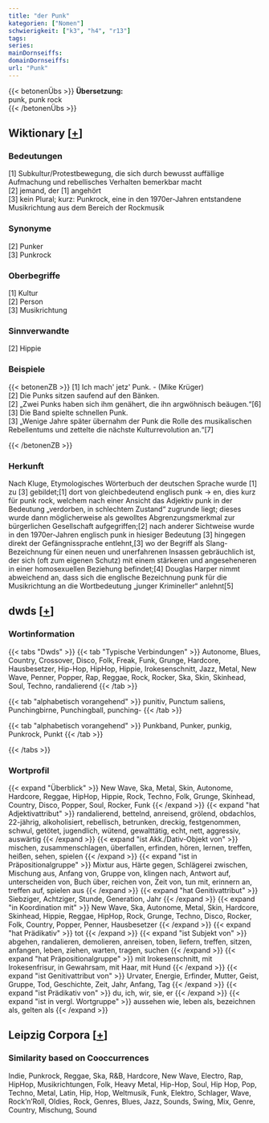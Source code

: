 ```yaml
---
title: "der Punk"
kategorien: ["Nomen"]
schwierigkeit: ["k3", "h4", "r13"]
tags:
series:
mainDornseiffs:
domainDornseiffs:
url: "Punk"
---
```


{{< betonenÜbs >}}
**Übersetzung:**  
punk, punk rock  
{{< /betonenÜbs >}}

## Wiktionary [[+](https://de.wiktionary.org/wiki/Punk)]

### Bedeutungen
[1] Subkultur/Protestbewegung, die sich durch bewusst auffällige Aufmachung und rebellisches Verhalten bemerkbar macht  
[2] jemand, der [1] angehört  
[3] kein Plural; kurz: Punkrock, eine in den 1970er-Jahren entstandene Musikrichtung aus dem Bereich der Rockmusik  

### Synonyme
[2] Punker  
[3] Punkrock  

### Oberbegriffe
[1] Kultur  
[2] Person  
[3] Musikrichtung  

### Sinnverwandte
[2] Hippie  

### Beispiele
{{< betonenZB >}}
[1] Ich mach' jetz' Punk. - (Mike Krüger)  
[2] Die Punks sitzen saufend auf den Bänken.  
[2] „Zwei Punks haben sich ihm genähert, die ihn argwöhnisch beäugen.“[6]  
[3] Die Band spielte schnellen Punk.  
[3] „Wenige Jahre später übernahm der Punk die Rolle des musikalischen Rebellentums und zettelte die nächste Kulturrevolution an.“[7]  

{{< /betonenZB >}}
### Herkunft
Nach Kluge, Etymologisches Wörterbuch der deutschen Sprache wurde [1] zu [3] gebildet;[1] dort von gleichbedeutend englisch punk → en, dies kurz für punk rock, welchem nach einer Ansicht das Adjektiv punk in der Bedeutung „verdorben, in schlechtem Zustand“ zugrunde liegt; dieses wurde dann möglicherweise als gewolltes Abgrenzungsmerkmal zur bürgerlichen Gesellschaft aufgegriffen;[2] nach anderer Sichtweise wurde in den 1970er-Jahren englisch punk in hiesiger Bedeutung [3] hingegen direkt der Gefängnissprache entlehnt,[3] wo der Begriff als Slang-Bezeichnung für einen neuen und unerfahrenen Insassen gebräuchlich ist, der sich (oft zum eigenen Schutz) mit einem stärkeren und angeseheneren in einer homosexuellen Beziehung befindet;[4] Douglas Harper nimmt abweichend an, dass sich die englische Bezeichnung punk für die Musikrichtung an die Wortbedeutung „junger Krimineller“ anlehnt[5]  



## dwds [[+](https://www.dwds.de/wb/Punk)]

### Wortinformation
{{< tabs "Dwds" >}}
{{< tab "Typische Verbindungen" >}}
Autonome, Blues, Country, Crossover, Disco, Folk, Freak, Funk, Grunge, Hardcore, Hausbesetzer, Hip-Hop, HipHop, Hippie, Irokesenschnitt, Jazz, Metal, New Wave, Penner, Popper, Rap, Reggae, Rock, Rocker, Ska, Skin, Skinhead, Soul, Techno, randalierend
{{< /tab >}}

{{< tab "alphabetisch vorangehend" >}}
punitiv, Punctum saliens, Punchingbirne, Punchingball, punching-
{{< /tab >}}

{{< tab "alphabetisch vorangehend" >}}
Punkband, Punker, punkig, Punkrock, Punkt
{{< /tab >}}

{{< /tabs >}}

### Wortprofil
{{< expand "Überblick" >}} New Wave, Ska, Metal, Skin, Autonome, Hardcore, Reggae, HipHop, Hippie, Rock, Techno, Folk, Grunge, Skinhead, Country, Disco, Popper, Soul, Rocker, Funk {{< /expand >}}
{{< expand "hat Adjektivattribut" >}} randalierend, bettelnd, anreisend, grölend, obdachlos, 22-jährig, alkoholisiert, rebellisch, betrunken, dreckig, festgenommen, schwul, getötet, jugendlich, wütend, gewalttätig, echt, nett, aggressiv, auswärtig {{< /expand >}}
{{< expand "ist Akk./Dativ-Objekt von" >}} mischen, zusammenschlagen, überfallen, erfinden, hören, lernen, treffen, heißen, sehen, spielen {{< /expand >}}
{{< expand "ist in Präpositionalgruppe" >}} Mixtur aus, Härte gegen, Schlägerei zwischen, Mischung aus, Anfang von, Gruppe von, klingen nach, Antwort auf, unterscheiden von, Buch über, reichen von, Zeit von, tun mit, erinnern an, treffen auf, spielen aus {{< /expand >}}
{{< expand "hat Genitivattribut" >}} Siebziger, Achtziger, Stunde, Generation, Jahr {{< /expand >}}
{{< expand "in Koordination mit" >}} New Wave, Ska, Autonome, Metal, Skin, Hardcore, Skinhead, Hippie, Reggae, HipHop, Rock, Grunge, Techno, Disco, Rocker, Folk, Country, Popper, Penner, Hausbesetzer {{< /expand >}}
{{< expand "hat Prädikativ" >}} tot {{< /expand >}}
{{< expand "ist Subjekt von" >}} abgehen, randalieren, demolieren, anreisen, toben, liefern, treffen, sitzen, anfangen, leben, ziehen, warten, tragen, suchen {{< /expand >}}
{{< expand "hat Präpositionalgruppe" >}} mit Irokesenschnitt, mit Irokesenfrisur, in Gewahrsam, mit Haar, mit Hund {{< /expand >}}
{{< expand "ist Genitivattribut von" >}} Urvater, Energie, Erfinder, Mutter, Geist, Gruppe, Tod, Geschichte, Zeit, Jahr, Anfang, Tag {{< /expand >}}
{{< expand "ist Prädikativ von" >}} du, ich, wir, sie, er {{< /expand >}}
{{< expand "ist in vergl. Wortgruppe" >}} aussehen wie, leben als, bezeichnen als, gelten als {{< /expand >}}

## Leipzig Corpora [[+](https://corpora.uni-leipzig.de/en/res?word=Punk&corpusId=deu_newscrawl-public_2018)]


### Similarity based on Cooccurrences
Indie, Punkrock, Reggae, Ska, R&B, Hardcore, New Wave, Electro, Rap, HipHop, Musikrichtungen, Folk, Heavy Metal, Hip-Hop, Soul, Hip Hop, Pop, Techno, Metal, Latin, Hip, Hop, Weltmusik, Funk, Elektro, Schlager, Wave, Rock’n’Roll, Oldies, Rock, Genres, Blues, Jazz, Sounds, Swing, Mix, Genre, Country, Mischung, Sound

